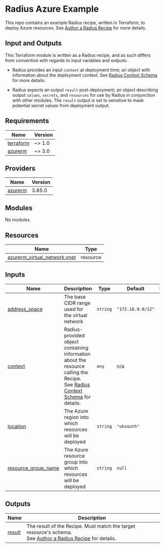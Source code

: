 # Radius Azure Example

This repo contains an example Radius recipe, written in Terraform, to deploy Azure resources.
See [Author a Radius Recipe](https://docs.radapp.io/guides/recipes/howto-author-recipes/) for more details.

## Input and Outputs

This Terraform module is written as a Radius recipe, and as such differs from convention with regards to input variables and outputs:

- Radius provides an input `context` at deployment time; an object with information about the deployment context. See [Radius Context Schema](https://docs.radapp.io/reference/context-schema/) for more details.

- Radius expects an output `result` post-deployment; an object describing output `values`, `secrets`, and `resources` for use by Radius in conjunction with other modules. The `result` output is set to sensitive to mask potential secret values from deployment output.

<!-- BEGINNING OF PRE-COMMIT-TERRAFORM DOCS HOOK -->
## Requirements

| Name | Version |
|------|---------|
| <a name="requirement_terraform"></a> [terraform](#requirement\_terraform) | ~> 1.0 |
| <a name="requirement_azurerm"></a> [azurerm](#requirement\_azurerm) | ~> 3.0 |

## Providers

| Name | Version |
|------|---------|
| <a name="provider_azurerm"></a> [azurerm](#provider\_azurerm) | 3.85.0 |

## Modules

No modules.

## Resources

| Name | Type |
|------|------|
| [azurerm_virtual_network.vnet](https://registry.terraform.io/providers/hashicorp/azurerm/latest/docs/resources/virtual_network) | resource |

## Inputs

| Name | Description | Type | Default | Required |
|------|-------------|------|---------|:--------:|
| <a name="input_address_space"></a> [address\_space](#input\_address\_space) | The base CIDR range used for the virtual network | `string` | `"172.16.0.0/12"` | no |
| <a name="input_context"></a> [context](#input\_context) | Radius-provided object containing information about the resource calling the Recipe.<br>See [Radius Context Schema](https://docs.radapp.io/reference/context-schema/) for details. | `any` | n/a | yes |
| <a name="input_location"></a> [location](#input\_location) | The Azure region into which resources will be deployed | `string` | `"uksouth"` | no |
| <a name="input_resource_group_name"></a> [resource\_group\_name](#input\_resource\_group\_name) | The Azure resource group into which resources will be deployed | `string` | `null` | no |

## Outputs

| Name | Description |
|------|-------------|
| <a name="output_result"></a> [result](#output\_result) | The result of the Recipe. Must match the target resource's schema.<br>See [Author a Radius Recipe](https://docs.radapp.io/guides/recipes/howto-author-recipes/#step-3-output-the-result) for details. |
<!-- END OF PRE-COMMIT-TERRAFORM DOCS HOOK -->
